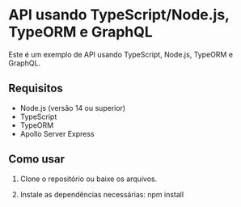 # API usando TypeScript/Node.js, TypeORM e GraphQL

Este é um exemplo de API usando TypeScript, Node.js, TypeORM e GraphQL.

## Requisitos

- Node.js (versão 14 ou superior)
- TypeScript
- TypeORM
- Apollo Server Express

## Como usar

1. Clone o repositório ou baixe os arquivos.

2. Instale as dependências necessárias: npm install




